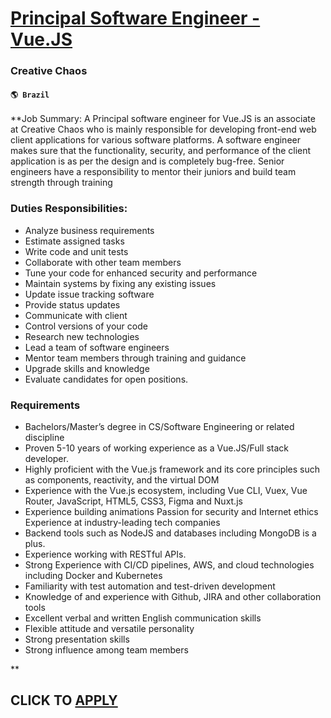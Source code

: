 # [Principal Software Engineer - Vue.JS](https://www.remotewlb.com/apply/principal-software-engineer-vue-js-74397)  
### Creative Chaos  
#### `🌎 Brazil`  

**Job Summary: A Principal software engineer for Vue.JS is an associate at Creative Chaos who is mainly responsible for developing front-end web client applications for various software platforms. A software engineer makes sure that the functionality, security, and performance of the client application is as per the design and is completely bug-free. Senior engineers have a responsibility to mentor their juniors and build team strength through training

### Duties Responsibilities:

  * Analyze business requirements
  * Estimate assigned tasks
  * Write code and unit tests
  * Collaborate with other team members
  * Tune your code for enhanced security and performance
  * Maintain systems by fixing any existing issues
  * Update issue tracking software
  * Provide status updates
  * Communicate with client
  * Control versions of your code
  * Research new technologies
  * Lead a team of software engineers
  * Mentor team members through training and guidance
  * Upgrade skills and knowledge
  * Evaluate candidates for open positions. 

### Requirements

  * Bachelors/Master’s degree in CS/Software Engineering or related discipline
  * Proven 5-10 years of working experience as a Vue.JS/Full stack developer.
  * Highly proficient with the Vue.js framework and its core principles such as components, reactivity, and the virtual DOM
  * Experience with the Vue.js ecosystem, including Vue CLI, Vuex, Vue Router, JavaScript, HTML5, CSS3, Figma and Nuxt.js
  * Experience building animations Passion for security and Internet ethics Experience at industry-leading tech companies
  * Backend tools such as NodeJS and databases including MongoDB is a plus.
  * Experience working with RESTful APIs.
  * Strong Experience with CI/CD pipelines, AWS, and cloud technologies including Docker and Kubernetes
  * Familiarity with test automation and test-driven development
  * Knowledge of and experience with Github, JIRA and other collaboration tools
  * Excellent verbal and written English communication skills
  * Flexible attitude and versatile personality
  * Strong presentation skills
  * Strong influence among team members

**

  
## CLICK TO [APPLY](https://www.remotewlb.com/apply/principal-software-engineer-vue-js-74397)

